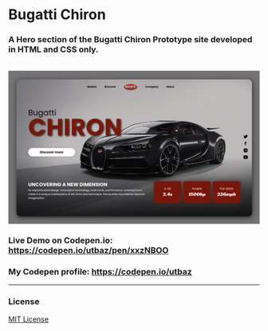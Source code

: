 # Bugatti Chiron 

### A Hero section of the Bugatti Chiron Prototype site developed in HTML and CSS only. 
<br/>
<img align="center" src="https://github.com/Uzafar90/Bugatti_Chiron/blob/master/chiron_img.png"/>
<br/>

### Live Demo on Codepen.io:  https://codepen.io/utbaz/pen/xxzNBOO

### My Codepen profile:  https://codepen.io/utbaz

<hr/>

### License
[MIT License](LICENSE)
